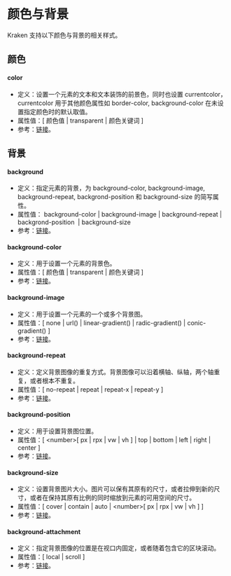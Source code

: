 # 颜色与背景

Kraken 支持以下颜色与背景的相关样式。

## 颜色

#### color

- 定义：设置一个元素的文本和文本装饰的前景色，同时也设置 currentcolor，currentcolor 用于其他颜色属性如 border-color, background-color 在未设置指定颜色时的默认取值。
- 属性值：[ 颜色值 | transparent | 颜色关键词 ]
- 参考：[链接](https://developer.mozilla.org/zh-CN/docs/Web/CSS/color)。

## 背景

#### background

- 定义：指定元素的背景，为 background-color, background-image, background-repeat, backgrond-position 和 background-size 的简写属性。
- 属性值： background-color | background-image | background-repeat | backgrond-position  | background-size
- 参考：[链接](https://developer.mozilla.org/zh-CN/docs/Web/CSS/background)。

#### background-color

- 定义：用于设置一个元素的背景色。
- 属性值：[ 颜色值 | transparent | 颜色关键词 ]
- 参考：[链接](https://developer.mozilla.org/zh-CN/docs/Web/CSS/background-color)。

#### background-image

- 定义：用于设置一个元素的一个或多个背景图。
- 属性值：[ none | url() | linear-gradient() | radic-gradient() | conic-gradient() ]
- 参考：[链接](https://developer.mozilla.org/zh-CN/docs/Web/CSS/background-image)。

#### background-repeat

- 定义：定义背景图像的重复方式。背景图像可以沿着横轴、纵轴，两个轴重复，或者根本不重复。
- 属性值：[ no-repeat | repeat | repeat-x | repeat-y ]
- 参考：[链接](https://developer.mozilla.org/zh-CN/docs/Web/CSS/background-repeat)。

#### background-position

- 定义：用于设置背景图位置。
- 属性值：[ \<number>[ px | rpx | vw | vh ] | top | bottom | left | right | center ]
- 参考：[链接](https://developer.mozilla.org/zh-CN/docs/Web/CSS/background-position)。

#### background-size

- 定义：设置背景图片大小。图片可以保有其原有的尺寸，或者拉伸到新的尺寸，或者在保持其原有比例的同时缩放到元素的可用空间的尺寸。
- 属性值：[ cover | contain | auto | \<number>[ px | rpx | vw | vh ] ]
- 参考：[链接](https://developer.mozilla.org/zh-CN/docs/Web/CSS/background-size)。

#### background-attachment

- 定义：指定背景图像的位置是在视口内固定，或者随着包含它的区块滚动。
- 属性值：[ local | scroll ]
- 参考：[链接](https://developer.mozilla.org/zh-CN/docs/Web/CSS/background-attachment)。
